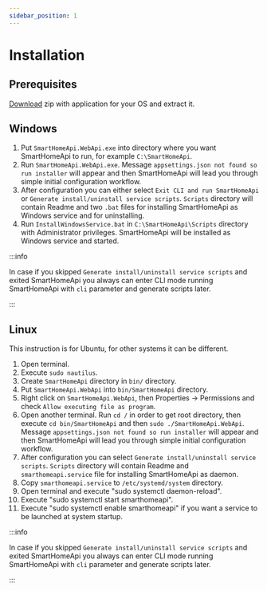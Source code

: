 ```yaml
---
sidebar_position: 1
---
```


# Installation

## Prerequisites

[Download](/download) zip with application for your OS and extract it.

## Windows

1. Put `SmartHomeApi.WebApi.exe` into directory where you want SmartHomeApi to run, for example `C:\SmartHomeApi`.
2. Run `SmartHomeApi.WebApi.exe`. Message `appsettings.json not found so run installer` will appear and then SmartHomeApi will lead you through simple initial configuration workflow.
3. After configuration you can either select `Exit CLI and run SmartHomeApi` or `Generate install/uninstall service scripts`. `Scripts` directory will contain Readme and two `.bat` files for installing SmartHomeApi as Windows service and for uninstalling.
4. Run `InstallWindowsService.bat` in `C:\SmartHomeApi\Scripts` directory with Administrator privileges. SmartHomeApi will be installed as Windows service and started.

:::info

In case if you skipped `Generate install/uninstall service scripts` and exited SmartHomeApi you always can enter CLI mode running SmartHomeApi with `cli` parameter and generate scripts later.

:::

## Linux

This instruction is for Ubuntu, for other systems it can be different.

1. Open terminal.
2. Execute `sudo nautilus`.
3. Create `SmartHomeApi` directory in `bin/` directory.
4. Put `SmartHomeApi.WebApi` into `bin/SmartHomeApi` directory. 
5. Right click on `SmartHomeApi.WebApi`, then Properties -> Permissions and check `Allow executing file as program`.
6. Open another terminal. Run `cd /` in order to get root directory, then execute `cd bin/SmartHomeApi` and then `sudo ./SmartHomeApi.WebApi`. Message `appsettings.json not found so run installer` will appear and then SmartHomeApi will lead you through simple initial configuration workflow.
7. After configuration you can select `Generate install/uninstall service scripts`. `Scripts` directory will contain Readme and `smarthomeapi.service` file for installing SmartHomeApi as daemon.
8. Copy `smarthomeapi.service` to `/etc/systemd/system` directory.
9. Open terminal and execute "sudo systemctl daemon-reload".
10. Execute "sudo systemctl start smarthomeapi".
11. Execute "sudo systemctl enable smarthomeapi" if you want a service to be launched at system startup.

:::info

In case if you skipped `Generate install/uninstall service scripts` and exited SmartHomeApi you always can enter CLI mode running SmartHomeApi with `cli` parameter and generate scripts later.

:::